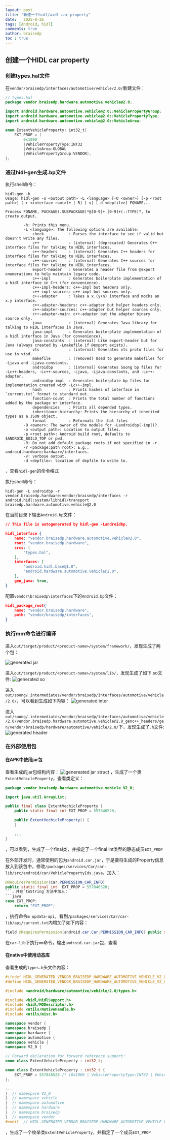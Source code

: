 ```yaml
---
layout: post
title: "新建一个hidl/aidl car property"
date:   2025-8-26
tags: [Android, hidl]
comments: true
author: braisedp
toc : true
---
```


<!-- more -->

## 创建一个HIDL car property

### 创建types.hal文件

在`vendor/braisedp/interfaces/automotive/vehicle/2.0/`新建文件：
```java
// types.hal
package vendor.braisedp.hardware.automotive.vehicle@2.0;

import android.hardware.automotive.vehicle@2.0::VehiclePropertyGroup;
import android.hardware.automotive.vehicle@2.0::VehiclePropertyType;
import android.hardware.automotive.vehicle@2.0::VehicleArea;

enum ExtentVehicleProperty: int32_t{
    EXT_PROP = (
        0x1000
        |VehiclePropertyType:INT32
        |VehicleArea:GLOBAL
        |VehiclePropertyGroup:VENDOR),
};
```

### 通过hidl-gen生成.bp文件

执行shell命令：
```shell
hidl-gen -h
Usage: hidl-gen -o <output path> -L <language> [-O <owner>] [-p <root path>] (-r <interface root>)+ [-R] [-v] [-d <depfile>] FQNAME...

Process FQNAME, PACKAGE(.SUBPACKAGE)*@[0-9]+.[0-9]+(::TYPE)?, to create output.

        -h: Prints this menu.
        -L <language>: The following options are available:
            check           : Parses the interface to see if valid but doesn't write any files.
            c++             : (internal) (deprecated) Generates C++ interface files for talking to HIDL interfaces.
            c++-headers     : (internal) Generates C++ headers for interface files for talking to HIDL interfaces.
            c++-sources     : (internal) Generates C++ sources for interface files for talking to HIDL interfaces.
            export-header   : Generates a header file from @export enumerations to help maintain legacy code.
            c++-impl        : Generates boilerplate implementation of a hidl interface in C++ (for convenience).
            c++-impl-headers: c++-impl but headers only.
            c++-impl-sources: c++-impl but sources only.
            c++-adapter     : Takes a x.(y+n) interface and mocks an x.y interface.
            c++-adapter-headers: c++-adapter but helper headers only.
            c++-adapter-sources: c++-adapter but helper sources only.
            c++-adapter-main: c++-adapter but the adapter binary source only.
            java            : (internal) Generates Java library for talking to HIDL interfaces in Java.
            java-impl       : Generates boilerplate implementation of a hidl interface in Java (for convenience).
            java-constants  : (internal) Like export-header but for Java (always created by -Lmakefile if @export exists).
            vts             : (internal) Generates vts proto files for use in vtsd.
            makefile        : (removed) Used to generate makefiles for -Ljava and -Ljava-constants.
            androidbp       : (internal) Generates Soong bp files for -Lc++-headers, -Lc++-sources, -Ljava, -Ljava-constants, and -Lc++-adapter.
            androidbp-impl  : Generates boilerplate bp files for implementation created with -Lc++-impl.
            hash            : Prints hashes of interface in `current.txt` format to standard out.
            function-count  : Prints the total number of functions added by the package or interface.
            dependencies    : Prints all depended types.
            inheritance-hierarchy: Prints the hierarchy of inherited types as a JSON object.
            format          : Reformats the .hal files
        -O <owner>: The owner of the module for -Landroidbp(-impl)?.
        -o <output path>: Location to output files.
        -p <root path>: Android build root, defaults to $ANDROID_BUILD_TOP or pwd.
        -R: Do not add default package roots if not specified in -r.
        -r <package:path root>: E.g., android.hardware:hardware/interfaces.
        -v: verbose output.
        -d <depfile>: location of depfile to write to.

```
，查看`hidl-gen`的命令格式

执行shell命令：
```shell
hidl-gen -L androidbp -r vendor.braisedp.hardware:vendor/braisedp/interfaces -r android.hidl:system/libhidl/transport braisedp.hardware.automotive.vehicle@2.0
```
在当前目录下输出`Android.bp`文件：

```json
// This file is autogenerated by hidl-gen -Landroidbp.

hidl_interface {
    name: "vendor.braisedp.hardware.automotive.vehicle@2.0",
    root: "vendor.braisedp.hardware",
    srcs: [
        "types.hal",
    ],
    interfaces: [
        "android.hidl.base@1.0",
        "android.hardware.automotive.vehicle@2.0",
    ],
    gen_java: true,
}
```

配置`vendor\braisedp\interfaces`下的`Android.bp`文件：

```json
hidl_package_root{
    name: "vendor.braisedp.hardware",
    path: "vendor/braisedp/interfaces",
}
```

### 执行mm命令进行编译

进入`out/target/product/<product-name>/system/framework/`，发现生成了两个包：

![generated jar](../images/2025-8-26-car_property/jar.png)

进入`out/target/product/<product-name>/system/lib/`，发现生成了如下.so文件:
![generated so](../images/2025-8-26-car_property/so.png)

进入`out/soong/.intermediates/vendor/braisedp/interfaces/automotive/vehicle/2.0/`，可以看到生成如下内容：
![generated inter](../images/2025-8-26-car_property/intermediate.png)

进入`out/soong/.intermediates/vendor/braisedp/interfaces/automotive/vehicle/2.0/vendor.braisedp.hardware.automotive.vehicle@2.0_genc++_headers/gen/vendor/braisedp/hardware/automotive/vehicle/2.0/`下，发现生成了`.h`文件:
![generated header](../images/2025-8-26-car_property/header.png)


### 在外部使用包

#### 在APK中使用jar包

查看生成的jar包结构内容：
![genereated jar struct](../images/2025-8-26-car_property/class.png)
，生成了一个类`ExtentVehicleProperty`，查看类定义：
```java
package vendor.braisedp.hardware.automotive.vehicle.V2_0;

import java.util.ArrayList;

public final class ExtentVechicleProperty {
    public static final int EXT_PROP = 557846528;

    public ExtentVechicleProperty() {
    }

    ...
}
```
，可以看到，生成了一个final类，并指定了一个final int类型的静态成员`EXT_PROP`

在外部开发时，通常使用的包为`android.car.jar`，于是要将生成的Property信息放入到该包中，修改`/packages/services/Car/car-lib/src/android/car/VehiclePropertyIds.java`，加入：
```java
@RequiresPermission(Car.PERMISSION_CAR_INFO)
public static final int  EXT_PROP = 557846528;
```，并在`toString`方法中加入：
```java
case EXT_PROP:
    return "EXT_PROP";
```
，执行命令`m updata-api`，看到`/packages/services/Car/car-lib/api/current.txt`内增加了如下内容：
```java
field @RequiresPermission(android.car.Car.PERMISSION_CAR_INFO) public static final int EXT_PROP = 557846528; // 0x21401000
```
在`car-lib`下执行`mm`命令，输出`android.car.jar`包，查看

#### 在native中使用动态库

查看生成的`types.h`头文件内容：
```cpp
#ifndef HIDL_GENERATED_VENDOR_BRAISEDP_HARDWARE_AUTOMOTIVE_VEHICLE_V2_0_TYPES_H
#define HIDL_GENERATED_VENDOR_BRAISEDP_HARDWARE_AUTOMOTIVE_VEHICLE_V2_0_TYPES_H

#include <android/hardware/automotive/vehicle/2.0/types.h>

#include <hidl/HidlSupport.h>
#include <hidl/MQDescriptor.h>
#include <utils/NativeHandle.h>
#include <utils/misc.h>

namespace vendor {
namespace braisedp {
namespace hardware {
namespace automotive {
namespace vehicle {
namespace V2_0 {

// Forward declaration for forward reference support:
enum class ExtentVehicleProperty : int32_t;

enum class ExtentVehicleProperty : int32_t {
    EXT_PROP = 557846528 /* (0x1000 | VehiclePropertyType:INT32 | VehicleArea:GLOBAL | VehiclePropertyGroup:VENDOR) */,
};

...
}  // namespace V2_0
}  // namespace vehicle
}  // namespace automotive
}  // namespace hardware
}  // namespace braisedp
}  // namespace vendor
#endif  // HIDL_GENERATED_VENDOR_BRAISEDP_HARDWARE_AUTOMOTIVE_VEHICLE_V2_0_TYPES_H
```
，生成了一个枚举类`ExtentVehicleProperty`，并指定了一个成员`EXT_PROP`


